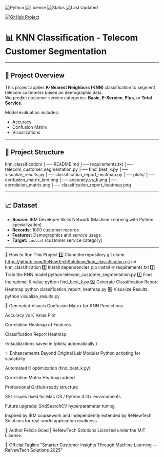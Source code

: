 ![Python](https://img.shields.io/badge/Python-3.9-blue.svg)
![License](https://img.shields.io/badge/License-MIT-green.svg)
![Status](https://img.shields.io/badge/Status-In%20Progress-orange.svg)
![Last Updated](https://img.shields.io/badge/Last%20Updated-April%202025-blueviolet)

[![GitHub Project](https://img.shields.io/badge/View%20Project-on%20GitHub-blue?logo=github)](https://github.com/ReNewTechSolutions/knn_classification)

# 📊 KNN Classification - Telecom Customer Segmentation

---

## 📌 Project Overview

This project applies **K-Nearest Neighbors (KNN)** classification to segment telecom customers based on demographic data.  
We predict customer service categories: **Basic**, **E-Service**, **Plus**, or **Total Service**.

Model evaluation includes:
- Accuracy
- Confusion Matrix
- Visualizations

---

## 📂 Project Structure

knn_classification/ 
│── README.md 
│── requirements.txt 
│── telecom_customer_segmentation.py 
│── find_best_k.py 
│── visualize_results.py 
│── classification_report_heatmap.py 
│── plots/ 
│── confusion_matrix_knn.png 
│── accuracy_vs_k.png 
│── correlation_matrix.png 
│── classification_report_heatmap.png


---

## 📈 Dataset

- **Source:** IBM Developer Skills Network (Machine Learning with Python specialization)
- **Records:** 1000 customer records
- **Features:** Demographics and service usage
- **Target:** `custcat` (customer service category)

---

🚀 How to Run This Project
1️⃣ Clone the repository
git clone https://github.com/ReNewTechSolutions/knn_classification.git
cd knn_classification
2️⃣ Install dependencies
pip install -r requirements.txt
3️⃣ Train the KNN model
python telecom_customer_segmentation.py
4️⃣ Find the optimal K value
python find_best_k.py
5️⃣ Generate Classification Report Heatmap
python classification_report_heatmap.py
6️⃣ Visualize Results
python visualize_results.py

📸 Generated Visuals
Confusion Matrix for KNN Predictions

Accuracy vs K Value Plot

Correlation Heatmap of Features

Classification Report Heatmap

(Visualizations saved in /plots/ automatically.)

✨ Enhancements Beyond Original Lab
Modular Python scripting for scalability

Automated K optimization (find_best_k.py)

Correlation Matrix Heatmap added

Professional GitHub-ready structure

SSL issues fixed for Mac OS / Python 3.13+ environments

Future upgrade: GridSearchCV hyperparameter tuning

Inspired by IBM coursework and independently extended by ReNewTech Solutions for real-world application readiness.

📌 Author
Felicia Goad | ReNewTech Solutions
Licensed under the MIT License.

🔗 Official Tagline
"Smarter Customer Insights Through Machine Learning — ReNewTech Solutions 2025"